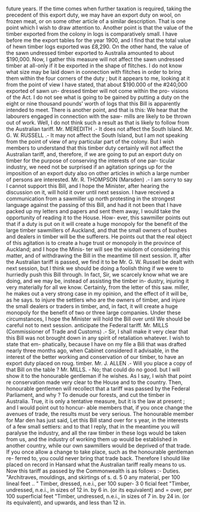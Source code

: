 future years. If the time comes when further taxation is required, taking the precedent of this export duty, we may have an export duty on wool, on frozen meat, or on some other article of a similar description. That is one point which I wish to draw attention to. Another point is that the value of the timber exported from the colony in logs is comparatively small. I have before me the export tables for the year 1900, and I find that the total value of hewn timber logs exported was £8,290. On the other hand, the value of the sawn undressed timber exported to Australia amounted to about $190,000. Now, I gather this measure will not affect the sawn undressed timber at all-only if it be exported in the shape of flitches. I do not know what size may be laid down in connection with flitches in order to bring them within the four corners of the duty ; but it appears to me, looking at it from the point of view I have stated, that about $190.000 of the #240,000 exported of sawn un- dressed timber will not come within the pro- visions of the Act. I do not see what is going to be gained by putting a duty on the eight or nine thousand pounds' worth of logs that this Bill is apparently intended to meet. There is another point, and that is this: We hear that the labourers engaged in connection with the saw- mills are likely to be thrown out of work. Well, I do not think such a result as that is likely to follow from the Australian tariff. Mr. MEREDITH .- It does not affect the South Island. Mr. G. W. RUSSELL .- It may not affect the South Island, but I am not speaking from the point of view of any particular part of the colony. But I wish members to understand that this timber duty certainly will not affect the Australian tariff, and, therefore, if we are going to put an export duty on timber for the purpose of conserving the interests of one par- ticular industry, we need not be surprised if an agitation springs up for the imposition of an export duty also on other articles in which a large number of persons are interested. Mr. R. THOMPSON (Marsden) .- I am sorry to say I cannot support this Bill, and I hope the Minister, after hearing the discussion on it, will hold it over until next session. I have received a communication from a sawmiller up north protesting in the strongest language against the passing of this Bill, and had it not been that I have packed up my letters and papers and sent them away, I would take the opportunity of reading it to the House. How- ever, this sawmiller points out that if a duty is put on it will create a huge monopoly for the benefit of the large timber sawmillers of Auckland, and that the small owners of bushes and dealers in timber will be the sufferers. He points out that the real object of this agitation is to create a huge trust or monopoly in the province of Auckland; and I hope the Minis- ter will see the wisdom of considering this matter, and of withdrawing the Bill in the meantime till next session. If, after the Australian tariff is passed, we find it to be Mr. G. W. Russell be dealt with next session, but I think we should be doing a foolish thing if we were to hurriedly push this Bill through. In fact, Sir, we scarcely know what we are doing, and we may be, instead of assisting the timber in- dustry, injuring it very materially for all we <!-- PageHeader="i" --> know. Certainly, from the letter of this saw. miller, he makes out a very strong case in my opinion, and the effect of it will be, as he says. to injure the settlers who are the owners of timber, and injure the small dealers or traders in timber, and, in fact, it will create a huge monopoly for the benefit of two or three large companies. Under these circumstances, I hope the Minister will hold the Bill over until We should be careful not to next session. anticipate the Federal tariff. Mr. MILLS (Commissioner of Trade and Customs) .- Sir, I shall make it very clear that this Bill was not brought down in any spirit of retaliation whatever. I wish to state that em- phatically, because I have on my file a Bili that was drafted nearly three months ago, when Cabinet considered it advisable, in the interest of the better working and conservation of our timber, to have an export duty placed on roug. timber. Mr. J. ALLEN .- Will you place a copy of that Bill on the table ? Mr. MILLS. - No; that could do no good. but I will show it to the honourable gentleman if he wishes. As I say, I wish that point re conservation made very clear to the House and to the country. Then, honourable gentlemen will recollect that a tariff was passed by the Federal Parliament, and why ? To denude our forests, and cut the timber in Australia. True, it is only a tentative measure, but it is the law at present ; and I would point out to honcur- able members that, if you once change the avenues of trade, the results must be very serious. The honourable member for Mar den has just said, Let this Bill stand over for s year, in the interests of a few small settiers: and to that I reply, that in the meantime you will paralyse the industry, and all the raw timber in these logs would be taken from us, and the industry of working them up would be established in another country, while our own sawmillers would be deprived of that trade. If you once allow a change to take place, such as the honourable gentleman re- ferred to, you could never bring that trade back. Therefore I should like placed on record in Hansard what the Australian tariff really means to us. Now this tariff as passed by the Commonwealth is as follows :- Duties. "Architraves, mouldings, and skirtings of s. d. 5 0 any material, per 100 lineal feet .. " Timber, dressed, n.e.i., per 100 super- 3 0 ficial feet "Timber, undressed, n.e.i., in sizes of 12 in. by 6 in. (or its equivalent) and = over, per 100 superficial feet "Timber, undressed, n.e.i., in sizes of 7 in. by 24 in. (or its equivalent), and upwards, and less than 12 in. 